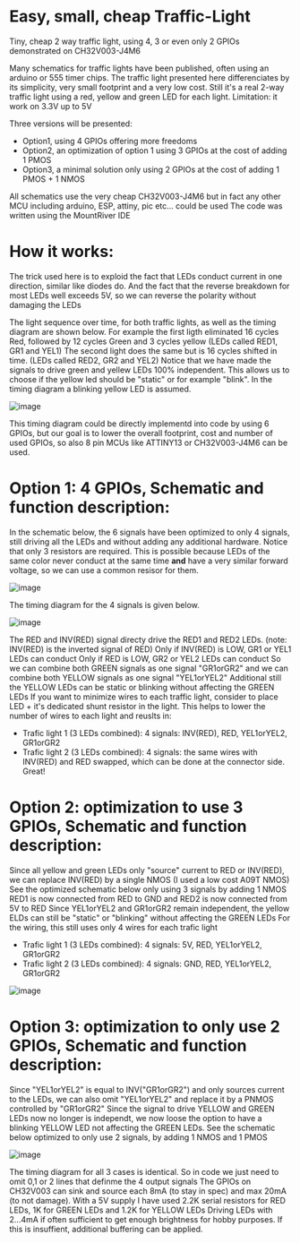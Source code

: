 # Easy, small, cheap Traffic-Light
Tiny, cheap 2 way traffic light, using 4, 3 or even only 2 GPIOs demonstrated on CH32V003-J4M6

Many schematics for traffic lights have been published, often using an arduino or 555 timer chips.
The traffic light presented here differenciates by its simplicity, very small footprint and a very low cost.
Still it's a real 2-way traffic light using a red, yellow and green LED for each light.
Limitation: it work on 3.3V up to 5V

Three versions will be presented:
* Option1, using 4 GPIOs offering more freedoms
* Option2, an optimization of option 1 using 3 GPIOs at the cost of adding 1 PMOS
* Option3, a minimal solution only using 2 GPIOs at the cost of adding 1 PMOS + 1 NMOS

All schematics use the very cheap CH32V003-J4M6 but in fact any other MCU including arduino, ESP, attiny, pic etc... could be used
The code was written using the MountRiver IDE

# How it works:

The trick used here is to exploid the fact that LEDs conduct current in one direction, similar like diodes do.
And the fact that the reverse breakdown for most LEDs well exceeds 5V, so we can reverse the polarity without damaging the LEDs

The light sequence over time, for both traffic lights, as well as the timing diagram are shown below.
For example the first ligth eliminated 16 cycles Red, followed by 12 cycles Green and 3 cycles yellow (LEDs called RED1, GR1 and YEL1)
The second light does the same but is 16 cycles shifted in time. (LEDs called RED2, GR2 and YEL2)
Notice that we have made the signals to drive green and yellew LEDs 100% independent. 
This allows us to choose if the yellow led should be "static" or for example "blink". In the timing diagram a blinking yellow LED is assumed.

![image](https://github.com/user-attachments/assets/54dc4336-8bfd-4ae0-b32c-e769c1f5cb1c)

This timing diagram could be directly implementd into code by using 6 GPIOs, but our goal is to lower the overall footprint, cost and number of used GPIOs, so also 8 pin MCUs like ATTINY13 or CH32V003-J4M6 can be used.

# Option 1: 4 GPIOs, Schematic and function description:

In the schematic below, the 6 signals have been optimized to only 4 signals, still driving all the LEDs and without adding any additional hardware.
Notice that only 3 resistors are required. This is possible because LEDs of the same color never conduct at the same time **and** have a very similar forward voltage, so we can use a common resisor for them.

![image](https://github.com/user-attachments/assets/892a00ff-bb77-4b90-aca6-3b825df8fe5a)

The timing diagram for the 4 signals is given below. 

![image](https://github.com/user-attachments/assets/2b25a604-bf16-4c48-b3c0-2a1af110bca6)

The RED and INV(RED) signal directy drive the RED1 and RED2 LEDs. (note: INV(RED) is the inverted signal of RED)
Only if INV(RED) is LOW, GR1 or YEL1 LEDs can conduct
Only if RED is LOW, GR2 or YEL2 LEDs can conduct
So we can combine both GREEN signals as one signal "GR1orGR2"
and we can combine both YELLOW signals as one signal "YEL1orYEL2"
Additional still the YELLOW LEDs can be static or blinking without affecting the GREEN LEDs
If you want to minimize wires to each traffic light, consider to place LED + it's dedicated shunt resistor in the light. 
This helps to lower the number of wires to each light and reuslts in:
* Trafic light 1 (3 LEDs combined): 4 signals: INV(RED), RED, YEL1orYEL2, GR1orGR2
* Trafic light 2 (3 LEDs combined): 4 signals: the same wires with INV(RED) and RED swapped, which can be done at the connector side. Great!

 # Option 2: optimization to use 3 GPIOs, Schematic and function description:
Since all yellow and green LEDs only "source" current to RED or INV(RED), we can replace INV(RED) by a single NMOS (I used a low cost A09T NMOS)
See the optimized schematic below only using 3 signals by adding 1 NMOS
RED1 is now connected from RED to GND and RED2 is now connected from 5V to RED
Since YEL1orYEL2 and GR1orGR2 remain independent, the yellow ELDs can still be "static" or "blinking" without affecting the GREEN LEDs
For the wiring, this still uses only 4 wires for each trafic light
* Trafic light 1 (3 LEDs combined): 4 signals: 5V, RED, YEL1orYEL2, GR1orGR2
* Trafic light 2 (3 LEDs combined): 4 signals: GND, RED, YEL1orYEL2, GR1orGR2

![image](https://github.com/user-attachments/assets/8fa2bb8b-fbd3-4763-93f2-14c9fce2cc37)

# Option 3: optimization to only use 2 GPIOs, Schematic and function description:
Since "YEL1orYEL2" is equal to INV("GR1orGR2") and only sources current to the LEDs, we can also omit "YEL1orYEL2" and replace it by a PNMOS controlled by "GR1orGR2" 
Since  the signal to drive YELLOW and GREEN LEDs now no longer is independt, we now loose the option to have a blinking YELLOW LED not affecting the GREEN LEDs.
See the schematic below optimized to only use 2 signals, by adding 1 NMOS and 1 PMOS

![image](https://github.com/user-attachments/assets/ea98af3a-1050-4e8b-b83f-8da9c6f2ff7e)

The timing diagram for all 3 cases is identical. So in code we just need to omit 0,1 or 2 lines that definme the 4 output signals
The GPIOs on CH32V003 can sink and source each 8mA (to stay in spec) and max 20mA (to not damage).
With a 5V supply I have used 2.2K serial resistors for RED LEDs, 1K for GREEN LEDs and 1.2K for YELLOW LEDs
Driving LEDs with 2...4mA if often sufficient to get enough brightness for hobby purposes.
If this is insuffient, additional buffering can be applied.
